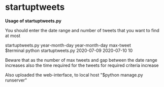 # startuptweets

**Usage of startuptweets.py**

You should enter the date range and number of tweets that you want to find at most

startuptweets.py year-month-day year-month-day max-tweet <br />
$terminal python startuptweets.py 2020-07-09 2020-07-10 10 <br /> 

Beware that as the number of max tweets and gap between the date range increases also the time required for the tweets for required criteria increase<br />

Also uploaded the web-interface, to local host "$python manage.py runserver" 
